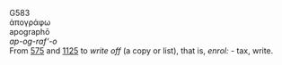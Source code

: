 <body>
  <p>G583<br>  ἀπογράφω  <br> apographō  <br><i>ap-og-raf‘-o </i><br>From <a href="g0575.htm">575</a> and <a href="g1125.htm">1125</a>  to <i>write</i> <i>off</i> (a copy or list), that is, <i>enrol:</i> - tax, write.<br></p>
 </body>